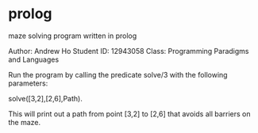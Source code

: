# prolog
maze solving program written in prolog

Author:  Andrew Ho 
Student ID:  12943058
Class:  Programming Paradigms and Languages

Run the program by calling the predicate solve/3 with the following parameters:

solve([3,2],[2,6],Path).

This will print out a path from point [3,2] to [2,6] that avoids all barriers on the maze.
